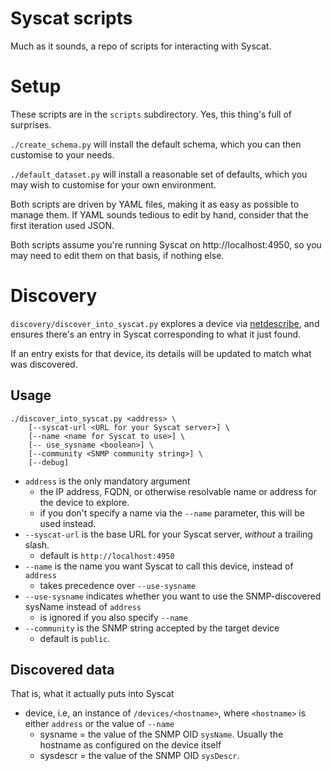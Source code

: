 Syscat scripts
==============

Much as it sounds, a repo of scripts for interacting with Syscat.

# Setup

These scripts are in the `scripts` subdirectory. Yes, this thing's full of surprises.

`./create_schema.py` will install the default schema, which you can then customise to your needs.

`./default_dataset.py` will install a reasonable set of defaults, which you may wish to customise for your own environment.

Both scripts are driven by YAML files, making it as easy as possible to manage them. If YAML sounds tedious to edit by hand, consider that the first iteration used JSON.

Both scripts assume you're running Syscat on http://localhost:4950, so you may need to edit them on that basis, if nothing else.


# Discovery

`discovery/discover_into_syscat.py` explores a device via [netdescribe](https://github.com/equill/netdescribe/), and ensures there's an entry in Syscat corresponding to what it just found.

If an entry exists for that device, its details will be updated to match what was discovered.

## Usage

```
./discover_into_syscat.py <address> \
    [--syscat-url <URL for your Syscat server>] \
    [--name <name for Syscat to use>] \
    [-- use_sysname <boolean>] \
    [--community <SNMP community string>] \
    [--debug]
```

- `address` is the only mandatory argument
    - the IP address, FQDN, or otherwise resolvable name or address for the device to explore.
    - if you don't specify a name via the `--name` parameter, this will be used instead.
- `--syscat-url` is the base URL for your Syscat server, _without_ a trailing slash.
    - default is `http://localhost:4950`
- `--name` is the name you want Syscat to call this device, instead of `address`
    - takes precedence over `--use-sysname`
- `--use-sysname` indicates whether you want to use the SNMP-discovered sysName instead of `address`
    - is ignored if you also specify `--name`
- `--community` is the SNMP string accepted by the target device
    - default is `public`.


## Discovered data

That is, what it actually puts into Syscat

- device, i.e, an instance of `/devices/<hostname>`, where `<hostname>` is either `address` or the value of `--name`
    - sysname = the value of the SNMP OID `sysName`. Usually the hostname as configured on the device itself
    - sysdescr = the value of the SNMP OID `sysDescr`.
